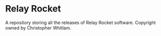 # Relay Rocket

A repository storing all the releases of Relay Rocket software. Copyright owned by Christopher Whitlam.





